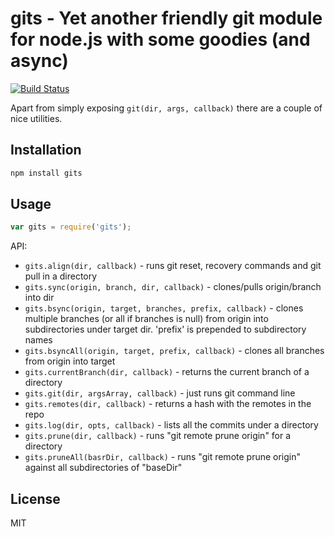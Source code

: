 # gits - Yet another friendly git module for node.js with some goodies (and async)

[![Build Status](https://secure.travis-ci.org/anodejs/node-gits.png)](http://travis-ci.org/anodejs/node-gits)

Apart from simply exposing ```git(dir, args, callback)``` there are a couple of nice utilities.

## Installation

```bash
npm install gits
```

## Usage

```javascript
var gits = require('gits');
```

API:

 * ```gits.align(dir, callback)``` - runs git reset, recovery commands and git pull in a directory
 * ```gits.sync(origin, branch, dir, callback)``` - clones/pulls origin/branch into dir
 * ```gits.bsync(origin, target, branches, prefix, callback)``` - clones multiple branches (or all if branches is null) from origin into subdirectories under target dir. 'prefix' is prepended to subdirectory names
 * ```gits.bsyncAll(origin, target, prefix, callback)``` - clones all branches from origin into target
 * ```gits.currentBranch(dir, callback)``` - returns the current branch of a directory
 * ```gits.git(dir, argsArray, callback)``` - just runs git command line
 * ```gits.remotes(dir, callback)``` - returns a hash with the remotes in the repo
 * ```gits.log(dir, opts, callback)``` - lists all the commits under a directory
 * ```gits.prune(dir, callback)``` - runs "git remote prune origin" for a directory
 * ```gits.pruneAll(basrDir, callback)``` - runs "git remote prune origin" against all subdirectories of "baseDir"

## License

MIT
